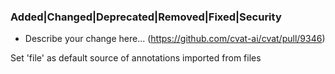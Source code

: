 ### Added|Changed|Deprecated|Removed|Fixed|Security <!-- pick one -->

- Describe your change here...
  (<https://github.com/cvat-ai/cvat/pull/9346>)

Set 'file' as default source of annotations imported from files
